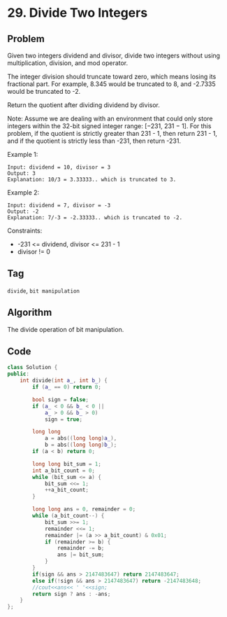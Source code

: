 # 29. Divide Two Integers
## Problem
Given two integers dividend and divisor, divide two integers without using multiplication, division, and mod operator.

The integer division should truncate toward zero, which means losing its fractional part. For example, 8.345 would be truncated to 8, and -2.7335 would be truncated to -2.

Return the quotient after dividing dividend by divisor.

Note: Assume we are dealing with an environment that could only store integers within the 32-bit signed integer range: [−231, 231 − 1]. For this problem, if the quotient is strictly greater than 231 - 1, then return 231 - 1, and if the quotient is strictly less than -231, then return -231.

 

Example 1:
```
Input: dividend = 10, divisor = 3
Output: 3
Explanation: 10/3 = 3.33333.. which is truncated to 3.
```

Example 2:
```
Input: dividend = 7, divisor = -3
Output: -2
Explanation: 7/-3 = -2.33333.. which is truncated to -2.
```

Constraints:
- -231 <= dividend, divisor <= 231 - 1
- divisor != 0

## Tag
```divide```, ```bit manipulation```

## Algorithm

The divide operation of bit manipulation.

## Code

```cpp
class Solution {
public:
    int divide(int a_, int b_) {
        if (a_ == 0) return 0;

        bool sign = false;
        if (a_ < 0 && b_ < 0 ||
            a_ > 0 && b_ > 0)
            sign = true;

        long long 
            a = abs((long long)a_),
            b = abs((long long)b_);
        if (a < b) return 0;

        long long bit_sum = 1;
        int a_bit_count = 0;
        while (bit_sum <= a) {
            bit_sum <<= 1;
            ++a_bit_count;
        }

        long long ans = 0, remainder = 0;
        while (a_bit_count--) {
            bit_sum >>= 1;
            remainder <<= 1;
            remainder |= (a >> a_bit_count) & 0x01;
            if (remainder >= b) {
                remainder -= b;
                ans |= bit_sum;
            }
        }
        if(sign && ans > 2147483647) return 2147483647;
        else if(!sign && ans > 2147483647) return -2147483648;
        //cout<<ans<< ' '<<sign;
	    return sign ? ans : -ans;
    }
};
```